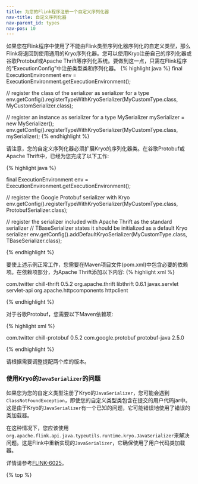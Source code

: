 ```yaml
---
title: 为您的Flink程序注册一个自定义序列化器
nav-title: 自定义序列化器
nav-parent_id: types
nav-pos: 10
---
```

<!--
Licensed to the Apache Software Foundation (ASF) under one
or more contributor license agreements.  See the NOTICE file
distributed with this work for additional information
regarding copyright ownership.  The ASF licenses this file
to you under the Apache License, Version 2.0 (the
"License"); you may not use this file except in compliance
with the License.  You may obtain a copy of the License at

  http://www.apache.org/licenses/LICENSE-2.0

Unless required by applicable law or agreed to in writing,
software distributed under the License is distributed on an
"AS IS" BASIS, WITHOUT WARRANTIES OR CONDITIONS OF ANY
KIND, either express or implied.  See the License for the
specific language governing permissions and limitations
under the License.
-->


如果您在Flink程序中使用了不能由Flink类型序列化器序列化的自定义类型，那么Flink将退回到使用通用的Kryo序列化器。您可以使用Kryo注册自己的序列化器或谷歌Protobuf或Apache Thrift等序列化系统。要做到这一点，只需在Flink程序的“ExecutionConfig”中注册类型类和序列化器。
{% highlight java %}
final ExecutionEnvironment env = ExecutionEnvironment.getExecutionEnvironment();

// register the class of the serializer as serializer for a type
env.getConfig().registerTypeWithKryoSerializer(MyCustomType.class, MyCustomSerializer.class);

// register an instance as serializer for a type
MySerializer mySerializer = new MySerializer();
env.getConfig().registerTypeWithKryoSerializer(MyCustomType.class, mySerializer);
{% endhighlight %}

请注意，您的自定义序列化器必须扩展Kryo的序列化器类。在谷歌Protobuf或Apache Thrift中，已经为您完成了以下工作:

{% highlight java %}

final ExecutionEnvironment env = ExecutionEnvironment.getExecutionEnvironment();

// register the Google Protobuf serializer with Kryo
env.getConfig().registerTypeWithKryoSerializer(MyCustomType.class, ProtobufSerializer.class);

// register the serializer included with Apache Thrift as the standard serializer
// TBaseSerializer states it should be initialized as a default Kryo serializer
env.getConfig().addDefaultKryoSerializer(MyCustomType.class, TBaseSerializer.class);

{% endhighlight %}


要使上述示例正常工作，您需要在Maven项目文件(pom.xml)中包含必要的依赖项。在依赖项部分，为Apache Thrift添加以下内容:
{% highlight xml %}

<dependency>
	<groupId>com.twitter</groupId>
	<artifactId>chill-thrift</artifactId>
	<version>0.5.2</version>
</dependency>
<!-- libthrift is required by chill-thrift -->
<dependency>
	<groupId>org.apache.thrift</groupId>
	<artifactId>libthrift</artifactId>
	<version>0.6.1</version>
	<exclusions>
		<exclusion>
			<groupId>javax.servlet</groupId>
			<artifactId>servlet-api</artifactId>
		</exclusion>
		<exclusion>
			<groupId>org.apache.httpcomponents</groupId>
			<artifactId>httpclient</artifactId>
		</exclusion>
	</exclusions>
</dependency>

{% endhighlight %}

对于谷歌Protobuf，您需要以下Maven依赖项:

{% highlight xml %}

<dependency>
	<groupId>com.twitter</groupId>
	<artifactId>chill-protobuf</artifactId>
	<version>0.5.2</version>
</dependency>
<!-- We need protobuf for chill-protobuf -->
<dependency>
	<groupId>com.google.protobuf</groupId>
	<artifactId>protobuf-java</artifactId>
	<version>2.5.0</version>
</dependency>

{% endhighlight %}


请根据需要调整提配两个库的版本。

###  使用Kryo的`JavaSerializer`的问题

如果您为您的自定义类型注册了Kryo的`JavaSerializer`，您可能会遇到`ClassNotFoundException`，即使您的自定义类型类包含在提交的用户代码jar中。这是由于Kryo的`JavaSerializer`有一个已知的问题，它可能错误地使用了错误的类加载器。

在这种情况下，您应该使用`org.apache.flink.api.java.typeutils.runtime.kryo.JavaSerializer`来解决问题。这是Flink中重新实现的`JavaSerializer`，它确保使用了用户代码类加载器。

详情请参考[FLINK-6025](https://issues.apache.org/jira/browse/FLINK-6025)。

{% top %}
